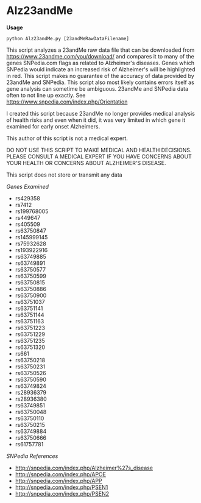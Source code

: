# Alz23andMe
__Usage__
```
python Alz23andMe.py [23andMeRawDataFilename]
```

This script analyzes a 23andMe raw data file that can be downloaded from https://www.23andme.com/you/download/ and compares it to many of the genes SNPedia.com flags as related to Alzheimer's diseases.  Genes which SNPedia  would indicate an increased risk of Alzheimer's will be highlighted in red. This script makes no guarantee of the accuracy of data provided by 23andMe and SNPedia.  This script also most likely contains errors itself as gene analysis can sometime be ambiguous.  23andMe and SNPedia data often to not line up exactly.  See https://www.snpedia.com/index.php/Orientation

I created this script because 23andMe no longer provides medical analysis of health risks and even when it did, it was very limited in which gene it examined for early onset Alzheimers.

This author of this script is not a medical expert.

DO NOT USE THIS SCRIPT TO MAKE MEDICAL AND HEALTH DECISIONS.
PLEASE CONSULT A MEDICAL EXPERT IF YOU HAVE CONCERNS ABOUT YOUR HEALTH OR CONCERNS ABOUT ALZHEIMER'S DISEASE.

This script does not store or transmit any data

_Genes Examined_

* rs429358
* rs7412
* rs199768005
* rs449647
* rs405509
* rs63750847
* rs145999145
* rs75932628
* rs193922916
* rs63749885
* rs63749891
* rs63750577
* rs63750599
* rs63750815
* rs63750886
* rs63750900
* rs63751037
* rs63751141
* rs63751144
* rs63751163
* rs63751223
* rs63751229
* rs63751235
* rs63751320
* rs661
* rs63750218
* rs63750231
* rs63750526
* rs63750590
* rs63749824
* rs28936379
* rs28936380
* rs63749851
* rs63750048
* rs63750110
* rs63750215
* rs63749884
* rs63750666
* rs61757781

_SNPedia References_
* http://snpedia.com/index.php/Alzheimer%27s_disease
* http://snpedia.com/index.php/APOE
* http://snpedia.com/index.php/APP
* http://snpedia.com/index.php/PSEN1
* http://snpedia.com/index.php/PSEN2
